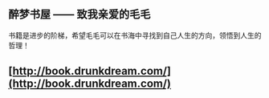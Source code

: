 ﻿
醉梦书屋 —— 致我亲爱的毛毛
-

书籍是进步的阶梯，希望毛毛可以在书海中寻找到自己人生的方向，领悟到人生的哲理！

## [http://book.drunkdream.com/](http://book.drunkdream.com/)
